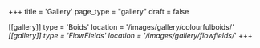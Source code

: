 +++
title = 'Gallery'
page_type = "gallery"
draft = false

[[gallery]]
  type = 'Boids'
  location = '/images/gallery/colourfulboids/*'
[[gallery]]
  type = 'FlowFields'
  location = '/images/gallery/flowfields/*'
+++
